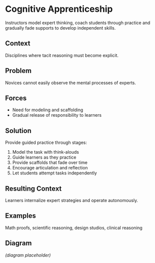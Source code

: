 # Cognitive Apprenticeship

Instructors model expert thinking, coach students through practice and gradually fade supports to develop independent skills.

## Context
Disciplines where tacit reasoning must become explicit.

## Problem
Novices cannot easily observe the mental processes of experts.

## Forces
- Need for modeling and scaffolding
- Gradual release of responsibility to learners

## Solution
Provide guided practice through stages:
1. Model the task with think-alouds
2. Guide learners as they practice
3. Provide scaffolds that fade over time
4. Encourage articulation and reflection
5. Let students attempt tasks independently

## Resulting Context
Learners internalize expert strategies and operate autonomously.

## Examples
Math proofs, scientific reasoning, design studios, clinical reasoning

## Diagram
*(diagram placeholder)*
